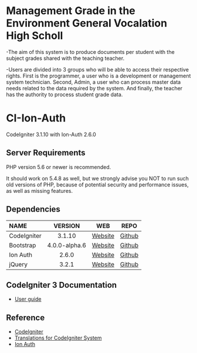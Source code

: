 # Management Grade in the Environment General Vocalation High Scholl

-The aim of this system is to produce documents per student with the subject grades shared with the teaching teacher.

-Users are divided into 3 groups who will be able to access their respective rights. First is the programmer, a user who is a development or management system technician. Second, Admin, a user who can process master data needs related to the data required by the system. And finally, the teacher has the authority to process student grade data.

# CI-Ion-Auth

CodeIgniter 3.1.10 with Ion-Auth 2.6.0

## Server Requirements

PHP version 5.6 or newer is recommended.

It should work on 5.4.8 as well, but we strongly advise you NOT to run such old versions of PHP, because of potential security and performance issues, as well as missing features.

## Dependencies

| NAME        |    VERSION    |                     WEB                      |                             REPO                             |
| :---------- | :-----------: | :------------------------------------------: | :----------------------------------------------------------: |
| CodeIgniter |    3.1.10     |     [Website](https://codeigniter.com/)      |      [Github](https://github.com/bcit-ci/CodeIgniter/)       |
| Bootstrap   | 4.0.0-alpha.6 | [Website](http://v4-alpha.getbootstrap.com/) |         [Github](https://github.com/twbs/bootstrap)          |
| Ion Auth    |     2.6.0     |  [Website](http://benedmunds.com/ion_auth)   | [Github](https://github.com/benedmunds/CodeIgniter-Ion-Auth) |
| jQuery      |     3.2.1     |        [Website](https://jquery.com/)        |          [Github](https://github.com/jquery/jquery)          |

## CodeIgniter 3 Documentation

- [User guide](https://codeigniter.com/user_guide)

## Reference

- [CodeIgniter](https://github.com/bcit-ci/CodeIgniter)
- [Translations for CodeIgniter System](https://github.com/bcit-ci/codeigniter3-translations)
- [Ion Auth](https://github.com/benedmunds/CodeIgniter-Ion-Auth)
